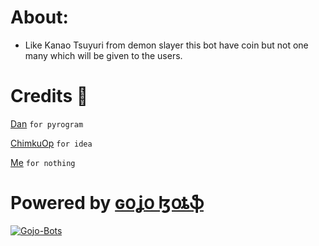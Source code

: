 # About:
* Like Kanao Tsuyuri from demon slayer this bot have coin but not one many which will be given to the users.


# Credits 💫
[Dan](https://github.com/delivrance) `for pyrogram`

[ChimkuOp](https://github.com/ChimkuOp) `for idea`

[Me](https://github.com/iamgojoof6eyes) `for nothing`


# Powered by [ɢօʝօ ɮօȶֆ](https://github.com/Gojo-Bots)
[![Gojo-Bots](https://avatarfiles.alphacoders.com/339/339922.jpg)](https://github.com/Gojo-Bots)
